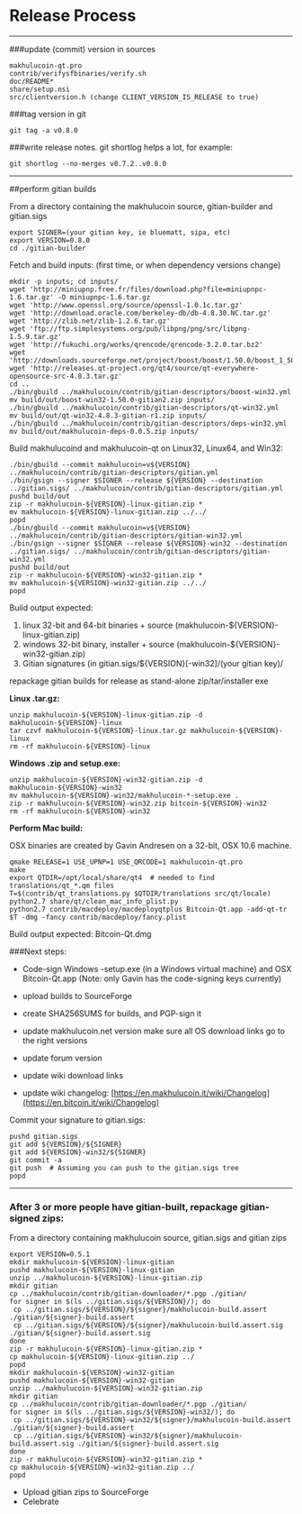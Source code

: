 Release Process
====================

* * *

###update (commit) version in sources


	makhulucoin-qt.pro
	contrib/verifysfbinaries/verify.sh
	doc/README*
	share/setup.nsi
	src/clientversion.h (change CLIENT_VERSION_IS_RELEASE to true)

###tag version in git

	git tag -a v0.8.0

###write release notes. git shortlog helps a lot, for example:

	git shortlog --no-merges v0.7.2..v0.8.0

* * *

##perform gitian builds

 From a directory containing the makhulucoin source, gitian-builder and gitian.sigs
  
	export SIGNER=(your gitian key, ie bluematt, sipa, etc)
	export VERSION=0.8.0
	cd ./gitian-builder

 Fetch and build inputs: (first time, or when dependency versions change)

	mkdir -p inputs; cd inputs/
	wget 'http://miniupnp.free.fr/files/download.php?file=miniupnpc-1.6.tar.gz' -O miniupnpc-1.6.tar.gz
	wget 'http://www.openssl.org/source/openssl-1.0.1c.tar.gz'
	wget 'http://download.oracle.com/berkeley-db/db-4.8.30.NC.tar.gz'
	wget 'http://zlib.net/zlib-1.2.6.tar.gz'
	wget 'ftp://ftp.simplesystems.org/pub/libpng/png/src/libpng-1.5.9.tar.gz'
	wget 'http://fukuchi.org/works/qrencode/qrencode-3.2.0.tar.bz2'
	wget 'http://downloads.sourceforge.net/project/boost/boost/1.50.0/boost_1_50_0.tar.bz2'
	wget 'http://releases.qt-project.org/qt4/source/qt-everywhere-opensource-src-4.8.3.tar.gz'
	cd ..
	./bin/gbuild ../makhulucoin/contrib/gitian-descriptors/boost-win32.yml
	mv build/out/boost-win32-1.50.0-gitian2.zip inputs/
	./bin/gbuild ../makhulucoin/contrib/gitian-descriptors/qt-win32.yml
	mv build/out/qt-win32-4.8.3-gitian-r1.zip inputs/
	./bin/gbuild ../makhulucoin/contrib/gitian-descriptors/deps-win32.yml
	mv build/out/makhulucoin-deps-0.0.5.zip inputs/

 Build makhulucoind and makhulucoin-qt on Linux32, Linux64, and Win32:
  
	./bin/gbuild --commit makhulucoin=v${VERSION} ../makhulucoin/contrib/gitian-descriptors/gitian.yml
	./bin/gsign --signer $SIGNER --release ${VERSION} --destination ../gitian.sigs/ ../makhulucoin/contrib/gitian-descriptors/gitian.yml
	pushd build/out
	zip -r makhulucoin-${VERSION}-linux-gitian.zip *
	mv makhulucoin-${VERSION}-linux-gitian.zip ../../
	popd
	./bin/gbuild --commit makhulucoin=v${VERSION} ../makhulucoin/contrib/gitian-descriptors/gitian-win32.yml
	./bin/gsign --signer $SIGNER --release ${VERSION}-win32 --destination ../gitian.sigs/ ../makhulucoin/contrib/gitian-descriptors/gitian-win32.yml
	pushd build/out
	zip -r makhulucoin-${VERSION}-win32-gitian.zip *
	mv makhulucoin-${VERSION}-win32-gitian.zip ../../
	popd

  Build output expected:

  1. linux 32-bit and 64-bit binaries + source (makhulucoin-${VERSION}-linux-gitian.zip)
  2. windows 32-bit binary, installer + source (makhulucoin-${VERSION}-win32-gitian.zip)
  3. Gitian signatures (in gitian.sigs/${VERSION}[-win32]/(your gitian key)/

repackage gitian builds for release as stand-alone zip/tar/installer exe

**Linux .tar.gz:**

	unzip makhulucoin-${VERSION}-linux-gitian.zip -d makhulucoin-${VERSION}-linux
	tar czvf makhulucoin-${VERSION}-linux.tar.gz makhulucoin-${VERSION}-linux
	rm -rf makhulucoin-${VERSION}-linux

**Windows .zip and setup.exe:**

	unzip makhulucoin-${VERSION}-win32-gitian.zip -d makhulucoin-${VERSION}-win32
	mv makhulucoin-${VERSION}-win32/makhulucoin-*-setup.exe .
	zip -r makhulucoin-${VERSION}-win32.zip bitcoin-${VERSION}-win32
	rm -rf makhulucoin-${VERSION}-win32

**Perform Mac build:**

  OSX binaries are created by Gavin Andresen on a 32-bit, OSX 10.6 machine.

	qmake RELEASE=1 USE_UPNP=1 USE_QRCODE=1 makhulucoin-qt.pro
	make
	export QTDIR=/opt/local/share/qt4  # needed to find translations/qt_*.qm files
	T=$(contrib/qt_translations.py $QTDIR/translations src/qt/locale)
	python2.7 share/qt/clean_mac_info_plist.py
	python2.7 contrib/macdeploy/macdeployqtplus Bitcoin-Qt.app -add-qt-tr $T -dmg -fancy contrib/macdeploy/fancy.plist

 Build output expected: Bitcoin-Qt.dmg

###Next steps:

* Code-sign Windows -setup.exe (in a Windows virtual machine) and
  OSX Bitcoin-Qt.app (Note: only Gavin has the code-signing keys currently)

* upload builds to SourceForge

* create SHA256SUMS for builds, and PGP-sign it

* update makhulucoin.net version
  make sure all OS download links go to the right versions

* update forum version

* update wiki download links

* update wiki changelog: [https://en.makhulucoin.it/wiki/Changelog](https://en.bitcoin.it/wiki/Changelog)

Commit your signature to gitian.sigs:

	pushd gitian.sigs
	git add ${VERSION}/${SIGNER}
	git add ${VERSION}-win32/${SIGNER}
	git commit -a
	git push  # Assuming you can push to the gitian.sigs tree
	popd

-------------------------------------------------------------------------

### After 3 or more people have gitian-built, repackage gitian-signed zips:

From a directory containing makhulucoin source, gitian.sigs and gitian zips

	export VERSION=0.5.1
	mkdir makhulucoin-${VERSION}-linux-gitian
	pushd makhulucoin-${VERSION}-linux-gitian
	unzip ../makhulucoin-${VERSION}-linux-gitian.zip
	mkdir gitian
	cp ../makhulucoin/contrib/gitian-downloader/*.pgp ./gitian/
	for signer in $(ls ../gitian.sigs/${VERSION}/); do
	 cp ../gitian.sigs/${VERSION}/${signer}/makhulucoin-build.assert ./gitian/${signer}-build.assert
	 cp ../gitian.sigs/${VERSION}/${signer}/makhulucoin-build.assert.sig ./gitian/${signer}-build.assert.sig
	done
	zip -r makhulucoin-${VERSION}-linux-gitian.zip *
	cp makhulucoin-${VERSION}-linux-gitian.zip ../
	popd
	mkdir makhulucoin-${VERSION}-win32-gitian
	pushd makhulucoin-${VERSION}-win32-gitian
	unzip ../makhulucoin-${VERSION}-win32-gitian.zip
	mkdir gitian
	cp ../makhulucoin/contrib/gitian-downloader/*.pgp ./gitian/
	for signer in $(ls ../gitian.sigs/${VERSION}-win32/); do
	 cp ../gitian.sigs/${VERSION}-win32/${signer}/makhulucoin-build.assert ./gitian/${signer}-build.assert
	 cp ../gitian.sigs/${VERSION}-win32/${signer}/makhulucoin-build.assert.sig ./gitian/${signer}-build.assert.sig
	done
	zip -r makhulucoin-${VERSION}-win32-gitian.zip *
	cp makhulucoin-${VERSION}-win32-gitian.zip ../
	popd

- Upload gitian zips to SourceForge
- Celebrate 
